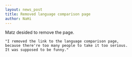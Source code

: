 ```yaml
---
layout: news_post
title: Removed language comparison page
author: NaHi
---
```


Matz desided to remove the page.

    "I removed the link to the language comparison page,
    because there're too many people to take it too serious.
    It was supposed to be funny." 

